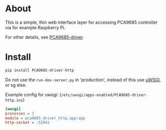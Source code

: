 # About
This is a simple, thin web interface layer for accessing PCA9685 controller via for example Raspberry Pi.

For other details, see [PCA9685-driver](https://github.com/voidpp/PCA9685-driver).

# Install
```bash
pip install PCA9685-driver-http
```
Do not use the ``run-dev-server.py`` in 'production', instead of this use [uWSGI](https://uwsgi-docs.readthedocs.org/en/latest/), or sg else.

Example config for uwsgi: (`/etc/uwsgi/apps-enabled/PCA9685-driver-http.ini`)

```ini
[uwsgi]
processes = 2
module = pca9685_driver_http.app:app
http-socket = :52042
```